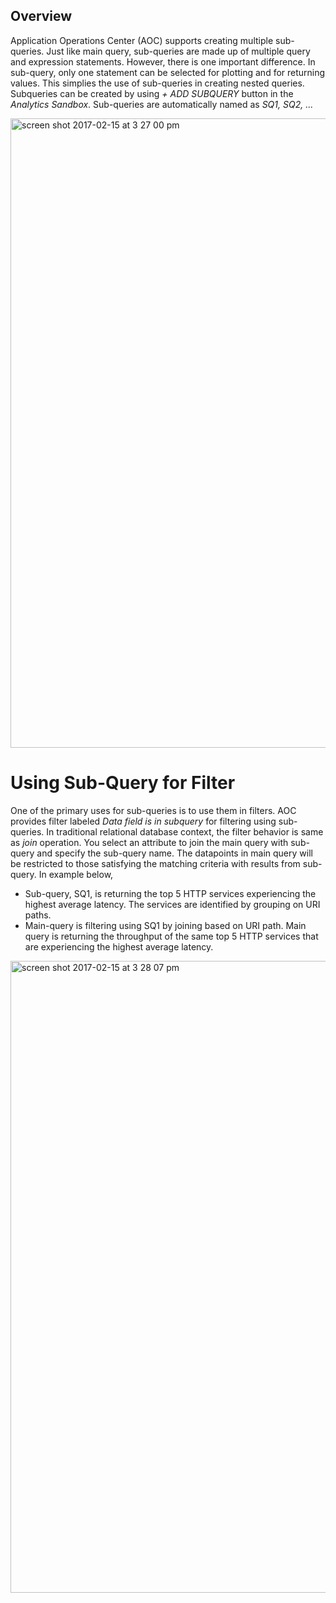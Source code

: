 ## Overview
Application Operations Center (AOC) supports creating multiple sub-queries. Just like main query, sub-queries are made up of multiple query and expression statements. However, there is one important difference. In sub-query, only one statement can be selected for plotting and for returning values. This simplies the use of sub-queries in creating nested queries. 
<br>
Subqueries can be created by using _+ ADD SUBQUERY_ button in the _Analytics Sandbox_. Sub-queries are automatically named as _SQ1, SQ2, ..._

<img width="1007" alt="screen shot 2017-02-15 at 3 27 00 pm" src="https://cloud.githubusercontent.com/assets/23368535/23000053/9892430e-f393-11e6-9c76-8bae29af40d4.png">

# Using Sub-Query for Filter
One of the primary uses for sub-queries is to use them in filters. AOC provides filter labeled _Data field is in subquery_ for filtering using sub-queries. In traditional relational database context, the filter behavior is same as _join_ operation. You select an attribute to join the main query with sub-query and specify the sub-query name. The datapoints in main query will be restricted to those satisfying the matching criteria with results from sub-query. In example below, 

* Sub-query, SQ1, is returning the top 5 HTTP services experiencing the highest average latency. The services are identified by grouping on URI paths. 
* Main-query is filtering using SQ1 by joining based on URI path. Main query is returning the throughput of the same top 5 HTTP services that are experiencing the highest average latency. 

<img width="1011" alt="screen shot 2017-02-15 at 3 28 07 pm" src="https://cloud.githubusercontent.com/assets/23368535/23000054/98940266-f393-11e6-8575-08d178bb5f26.png">
